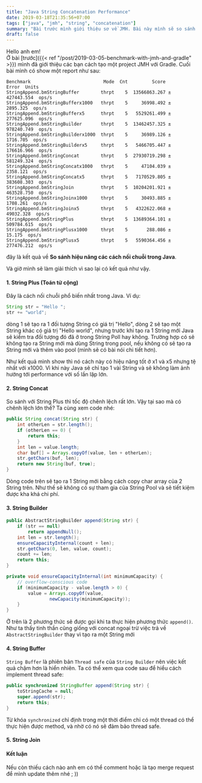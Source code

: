 ```yaml
---
title: "Java String Concatenation Performance"
date: 2019-03-18T21:35:56+07:00
tags: ["java", "jmh", "string", "concatenation"]
summary: "Bài trước mình giới thiệu sơ về JMH. Bài này mình sẽ so sánh hiệu năng các cách nối chuỗi trong Java "
draft: false
---
```


Hello anh em!  
Ở bài [trước]({{< ref "/post/2019-03-05-benchmark-with-jmh-and-gradle" >}}) mình đã giới thiệu các bạn cách tạo một project JMH với Gradle. Cuối bài mình có show một report như sau:

```
Benchmark                           Mode  Cnt         Score        Error  Units
StringAppend.bmStringBuffer        thrpt    5  13566863.267 ± 427443.554  ops/s
StringAppend.bmStringBufferx1000   thrpt    5     36998.492 ±   2895.325  ops/s
StringAppend.bmStringBufferx5      thrpt    5   5529261.499 ± 277625.096  ops/s
StringAppend.bmStringBuilder       thrpt    5  13462457.325 ± 978240.749  ops/s
StringAppend.bmStringBuilderx1000  thrpt    5     36989.126 ±   1716.705  ops/s
StringAppend.bmStringBuilderx5     thrpt    5   5466705.447 ± 176616.966  ops/s
StringAppend.bmStringConcat        thrpt    5  27930719.298 ± 581249.324  ops/s
StringAppend.bmStringConcatx1000   thrpt    5     47104.039 ±   2358.121  ops/s
StringAppend.bmStringConcatx5      thrpt    5   7170529.805 ± 383608.303  ops/s
StringAppend.bmStringJoin          thrpt    5  10204201.921 ± 463528.750  ops/s
StringAppend.bmStringJoinx1000     thrpt    5     30493.885 ±   1708.261  ops/s
StringAppend.bmStringJoinx5        thrpt    5   4322622.068 ±  49032.328  ops/s
StringAppend.bmStringPlus          thrpt    5  13689364.101 ± 509784.615  ops/s
StringAppend.bmStringPlusx1000     thrpt    5       288.086 ±     15.175  ops/s
StringAppend.bmStringPlusx5        thrpt    5   5590364.456 ± 277476.212  ops/s
```

đây là kết quả về **So sánh hiệu năng các cách nối chuỗi trong Java**. 

Và giờ mình sẽ làm giải thích vì sao lại có kết quả như vậy.  

#### 1. String Plus (Toán tử cộng)

Đây là cách nối chuỗi phổ biến nhất trong Java. Ví dụ:
```java
String str = "Hello ";
str += "world";
```
dòng 1 sẽ tạo ra 1 đối tượng String có giá trị "Hello", dòng 2 sẽ tạo một String khác có giá trị "Hello world", nhưng trước khi tạo ra 1 String mới Java sẽ kiểm tra đối tượng đó đã ở trong String Poll hay không.
Trường hợp có sẽ không tạo ra String mới mà dùng String trong pool, nếu không có sẽ tạo ra String mới và thêm vào pool (mình sẽ có bài nói chi tiết hơn).  

Như kết quả mình show thì nó cách này có hiệu năng tốt ở x1 và x5 nhưng tệ nhất với x1000. Vì khi này Java sẽ chỉ tạo 1 vài String và sẽ 
không làm ảnh hưởng tới performance với số lần lặp lớn.

#### 2. String Concat

So sánh với String Plus thì tốc độ chênh lệch rất lớn. Vậy tại sao mà có chênh lệch lớn thế? Ta cùng xem code nhé:
```java
public String concat(String str) {
    int otherLen = str.length();
    if (otherLen == 0) {
        return this;
    }
    int len = value.length;
    char buf[] = Arrays.copyOf(value, len + otherLen);
    str.getChars(buf, len);
    return new String(buf, true);
}
```

Dòng code trên sẽ tạo ra 1 String mới bằng cách copy char array của 2 String trên. Như thế sẽ không có sự tham gia của String Pool và sẽ tiết kiệm được kha khá chi phí.
#### 3. String Builder

```java
public AbstractStringBuilder append(String str) {
    if (str == null)
        return appendNull();
    int len = str.length();
    ensureCapacityInternal(count + len);
    str.getChars(0, len, value, count);
    count += len;
    return this;
}

private void ensureCapacityInternal(int minimumCapacity) {
    // overflow-conscious code
    if (minimumCapacity - value.length > 0) {
        value = Arrays.copyOf(value,
                newCapacity(minimumCapacity));
    }
}
```

Ở trên là 2 phương thức sẽ được gọi khi ta thực hiện phương thức `append()`. 
Như ta thấy tinh thần cũng giống với concat ngoại trừ việc trả về `AbstractStringBuilder` thay vì tạo ra một String mới
#### 4. String Buffer
`String Buffer` là phiên bản `Thread safe` của `String Builder` nên việc kết quả chậm hơn là hiển nhiên. Ta có thể xem qua code sau để hiểu cách implement thread safe:
```java
public synchronized StringBuffer append(String str) {
    toStringCache = null;
    super.append(str);
    return this;
}
```
Từ khóa `synchronized` chỉ định trong một thời điểm chỉ có một thread có thể thực hiện được method, và nhờ có nó sẽ đảm bảo thread safe.

#### 5. String Join

#### Kết luận

Nếu còn thiếu cách nào anh em có thể comment hoặc là tạo merge request để mình update thêm nhé ; ))